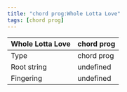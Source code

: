 ```yaml
---
title: "chord prog:Whole Lotta Love"
tags: [chord prog]
---
```


|Whole Lotta Love|chord prog|
|---|---|
|Type|chord prog|
|Root string|undefined|
|Fingering|undefined|

